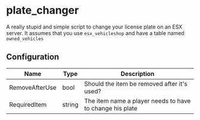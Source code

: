 # plate_changer
A really stupid and simple script to change your license plate on an ESX server. It assumes that you use `esx_vehicleshop` and have a table named `owned_vehicles`

## Configuration
| Name | Type | Description |
| ---- | ---- | ----------- |
| RemoveAfterUse | bool | Should the item be removed after it's used? |
| RequiredItem | string | The item name a player needs to have to change his plate |
